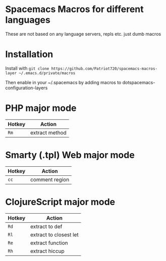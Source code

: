 Spacemacs Macros for different languages
========================================
These are not based on any language servers, repls etc. 
just dumb macros

# Installation #
Install with `git clone https://github.com/Patriot720/spacemacs-macros-layer ~/.emacs.d/private/macros`

Then enable in your ~/.spacemacs by adding macros to dotspacemacs-configuration-layers

# PHP major mode #

| Hotkey  | Action         |
| ------- | ------------   |
| `Rm`    | extract method |

# Smarty (.tpl) Web major mode #

| Hotkey  | Action         |
| ------- | ------------   |
| `cc`    | comment region |

# ClojureScript major mode #
| Hotkey  | Action                 |
| ------- | ------------           |
| `Rd`    | extract to def         |
| `Rl`    | extract to closest let |
| `Re`    | extract function       |
| `Rh`    | extract hiccup         |
